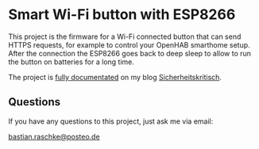 # Smart Wi-Fi button with ESP8266

This project is the firmware for a Wi-Fi connected button that can send HTTPS requests, for example to control your OpenHAB smarthome setup. After the connection the ESP8266 goes back to deep sleep to allow to run the button on batteries for a long time.

The project is [fully documentated](https://sicherheitskritisch.de/2017/03/build-your-own-smart-wi-fi-button-for-9-euros-en/) on my blog [Sicherheitskritisch](https://sicherheitskritisch.de).

## Questions

If you have any questions to this project, just ask me via email:

<bastian.raschke@posteo.de>
